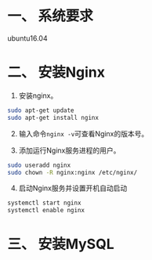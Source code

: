 # 一、 系统要求
ubuntu16.04  

# 二、 安装Nginx
1. 安装nginx。  
```sh
sudo apt-get update
sudo apt-get install nginx
```

2. 输入命令`nginx -v`可查看Nginx的版本号。  

3. 添加运行Nginx服务进程的用户。
```sh
sudo useradd nginx
sudo chown -R nginx:nginx /etc/nginx/
```

4. 启动Nginx服务并设置开机自动启动
```sh
systemctl start nginx
systemctl enable nginx
```

# 三、 安装MySQL
